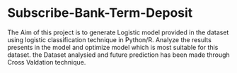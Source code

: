 # Subscribe-Bank-Term-Deposit
The Aim of this project is to generate Logistic model provided in the dataset using logistic classification  technique in Python/R. Analyze  the results presents in the model and optimize  model which is most suitable for this dataset.
the Dataset analysied and future prediction has been made through Cross Valdation technique.
